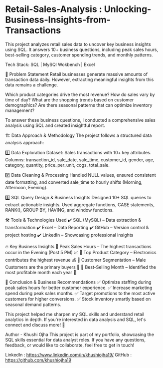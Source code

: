 # Retail-Sales-Analysis : Unlocking-Business-Insights-from-Transactions
This project analyzes retail sales data to uncover key business insights using SQL. It answers 10+ business questions, including peak sales hours, best-selling category, customer spending trends, and monthly patterns.

Tech Stack: SQL | MySQl Wokbench | Excel

🔎 Problem Statement
Retail businesses generate massive amounts of transaction data daily. However, extracting meaningful insights from this data remains a challenge.

Which product categories drive the most revenue?
How do sales vary by time of day?
What are the shopping trends based on customer demographics?
Are there seasonal patterns that can optimize inventory management?

To answer these business questions, I conducted a comprehensive sales analysis using SQL and created insightful report.


🏗️ Data Approach & Methodology
The project follows a structured data analysis approach:

1️⃣ Data Exploration
Dataset: Sales transactions with 10+ key attributes.
Columns: transaction_id, sale_date, sale_time, customer_id, gender, age, category, quantity, price_per_unit, cogs, total_sale.

2️⃣ Data Cleaning & Processing
Handled NULL values, ensured consistent date formatting, and converted sale_time to hourly shifts (Morning, Afternoon, Evening).

3️⃣ SQL Query Design & Business Insights
Designed 10+ SQL queries to extract actionable insights.
Used aggregate functions, CASE statements, RANK(), GROUP BY, HAVING, and window functions.


🛠 Tools & Technologies Used
✔ SQL (MySQL) – Data extraction & transformation
✔ Excel – Data Reporting
✔ GitHub – Version control & project hosting
✔ LinkedIn – Showcasing professional insights


🔥 Key Business Insights
📌 Peak Sales Hours – The highest transactions occur in the Evening (Post 5 PM) 📈
📌 Top Product Category – Electronics contributes the highest revenue 💰
📌 Customer Segmentation – Male Customers are the primary buyers 🎯
📌 Best-Selling Month – Identified the most profitable month each year 📅


📢 Conclusion & Business Recommendations
✅ Optimize staffing during peak sales hours for better customer experience.
✅ Increase marketing spend during peak sales months.
✅ Target promotions to the most active customers for higher conversions.
✅ Stock inventory smartly based on seasonal demand patterns.

This project helped me sharpen my SQL skills and understand retail analytics in depth. If you're interested in data analysis and SQL, let's connect and discuss more! 🚀


Author - Khushi Ojha
This project is part of my portfolio, showcasing the SQL skills essential for data analyst roles. If you have any questions, feedback, or would like to collaborate, feel free to get in touch!

LinkedIn : https://www.linkedin.com/in/khushiojha19/
GitHub : https://github.com/khushiojha19

